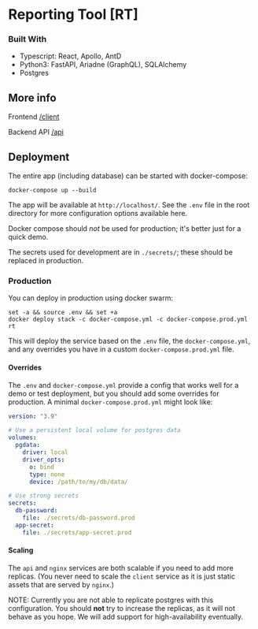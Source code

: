 # Reporting Tool [RT]

### Built With

- Typescript: React, Apollo, AntD
- Python3: FastAPI, Ariadne (GraphQL), SQLAlchemy
- Postgres

## More info

Frontend
[/client](https://github.com/stanford-policylab/bbc-50-50/tree/main/client)

Backend API
[/api](https://github.com/stanford-policylab/bbc-50-50/tree/main/api)

## Deployment

The entire app (including database) can be started with docker-compose:

```
docker-compose up --build
```

The app will be available at `http://localhost/`. See the `.env` file in the
root directory for more configuration options available here.

Docker compose should *not* be used for production; it's better just for a
quick demo.

The secrets used for development are in `./secrets/`; these should be replaced
in production.

### Production

You can deploy in production using docker swarm:

```
set -a && source .env && set +a
docker deploy stack -c docker-compose.yml -c docker-compose.prod.yml rt
```

This will deploy the service based on the `.env` file, the `docker-compose.yml`,
and any overrides you have in a custom `docker-compose.prod.yml` file.

#### Overrides

The `.env` and `docker-compose.yml` provide a config that works well for a demo
or test deployment, but you should add some overrides for production. A minimal
`docker-compose.prod.yml` might look like:

```yml
version: "3.9"

# Use a persistent local volume for postgres data
volumes:
  pgdata:
    driver: local
    driver_opts:
      o: bind
      type: none
      device: /path/to/my/db/data/

# Use strong secrets
secrets:
  db-password:
    file: ./secrets/db-password.prod
  app-secret:
    file: ./secrets/app-secret.prod
```

#### Scaling

The `api` and `nginx` services are both scalable if you need to add more
replicas. (You never need to scale the `client` service as it is just static
assets that are served by `nginx`.)

NOTE: Currently you are not able to replicate postgres with this configuration.
You should **not** try to increase the replicas, as it will not behave as you
hope. We will add support for high-availability eventually.

